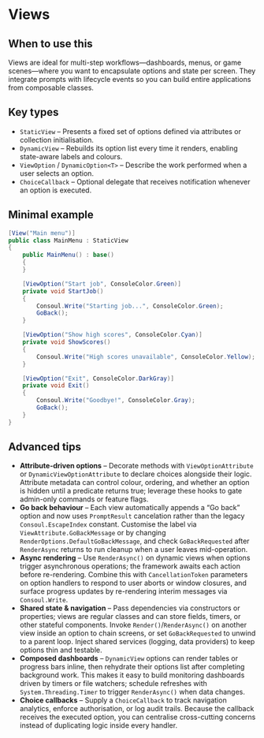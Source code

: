 # Views

## When to use this
Views are ideal for multi-step workflows—dashboards, menus, or game scenes—where you want to encapsulate options and state per screen. They integrate prompts with lifecycle events so you can build entire applications from composable classes.

## Key types
* `StaticView` – Presents a fixed set of options defined via attributes or collection initialisation.
* `DynamicView` – Rebuilds its option list every time it renders, enabling state-aware labels and colours.
* `ViewOption` / `DynamicOption<T>` – Describe the work performed when a user selects an option.
* `ChoiceCallback` – Optional delegate that receives notification whenever an option is executed.

## Minimal example
```csharp
[View("Main menu")]
public class MainMenu : StaticView
{
    public MainMenu() : base()
    {
    }

    [ViewOption("Start job", ConsoleColor.Green)]
    private void StartJob()
    {
        Consoul.Write("Starting job...", ConsoleColor.Green);
        GoBack();
    }

    [ViewOption("Show high scores", ConsoleColor.Cyan)]
    private void ShowScores()
    {
        Consoul.Write("High scores unavailable", ConsoleColor.Yellow);
    }

    [ViewOption("Exit", ConsoleColor.DarkGray)]
    private void Exit()
    {
        Consoul.Write("Goodbye!", ConsoleColor.Gray);
        GoBack();
    }
}
```

## Advanced tips
* **Attribute-driven options** – Decorate methods with `ViewOptionAttribute` or `DynamicViewOptionAttribute` to declare choices alongside their logic. Attribute metadata can control colour, ordering, and whether an option is hidden until a predicate returns true; leverage these hooks to gate admin-only commands or feature flags.
* **Go back behaviour** – Each view automatically appends a “Go back” option and now uses `PromptResult` cancelation rather than the legacy `Consoul.EscapeIndex` constant. Customise the label via `ViewAttribute.GoBackMessage` or by changing `RenderOptions.DefaultGoBackMessage`, and check `GoBackRequested` after `RenderAsync` returns to run cleanup when a user leaves mid-operation.
* **Async rendering** – Use `RenderAsync()` on dynamic views when options trigger asynchronous operations; the framework awaits each action before re-rendering. Combine this with `CancellationToken` parameters on option handlers to respond to user aborts or window closures, and surface progress updates by re-rendering interim messages via `Consoul.Write`.
* **Shared state & navigation** – Pass dependencies via constructors or properties; views are regular classes and can store fields, timers, or other stateful components. Invoke `Render()`/`RenderAsync()` on another view inside an option to chain screens, or set `GoBackRequested` to unwind to a parent loop. Inject shared services (logging, data providers) to keep options thin and testable.
* **Composed dashboards** – `DynamicView` options can render tables or progress bars inline, then rehydrate their options list after completing background work. This makes it easy to build monitoring dashboards driven by timers or file watchers; schedule refreshes with `System.Threading.Timer` to trigger `RenderAsync()` when data changes.
* **Choice callbacks** – Supply a `ChoiceCallback` to track navigation analytics, enforce authorisation, or log audit trails. Because the callback receives the executed option, you can centralise cross-cutting concerns instead of duplicating logic inside every handler.
